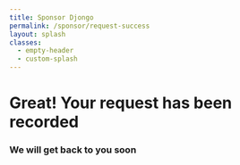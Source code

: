 ```yaml
---
title: Sponsor Djongo
permalink: /sponsor/request-success 
layout: splash
classes:
  - empty-header
  - custom-splash
---
```


# Great! Your request has been recorded

### We will get back to you soon